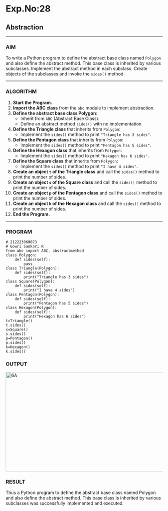 # Exp.No:28  
## Abstraction

---

### AIM  
To write a Python program to define the abstract base class named `Polygon` and also define the abstract method. This base class is inherited by various subclasses. Implement the abstract method in each subclass. Create objects of the subclasses and invoke the `sides()` method.

---

### ALGORITHM

1. **Start the Program.**
2. **Import the ABC class** from the `abc` module to implement abstraction.
3. **Define the abstract base class Polygon**:
   - Inherit from `ABC` (Abstract Base Class).
   - Define an abstract method `sides()` with no implementation.
4. **Define the Triangle class** that inherits from `Polygon`:
   - Implement the `sides()` method to print `"Triangle has 3 sides"`.
5. **Define the Pentagon class** that inherits from `Polygon`:
   - Implement the `sides()` method to print `"Pentagon has 5 sides"`.
6. **Define the Hexagon class** that inherits from `Polygon`:
   - Implement the `sides()` method to print `"Hexagon has 6 sides"`.
7. **Define the Square class** that inherits from `Polygon`:
   - Implement the `sides()` method to print `"I have 4 sides"`.
8. **Create an object `t` of the Triangle class** and call the `sides()` method to print the number of sides.
9. **Create an object `s` of the Square class** and call the `sides()` method to print the number of sides.
10. **Create an object `p` of the Pentagon class** and call the `sides()` method to print the number of sides.
11. **Create an object `k` of the Hexagon class** and call the `sides()` method to print the number of sides.
12. **End the Program.**

---

### PROGRAM

```
# 212223060073
# Gowri Sankari R
from abc import ABC, abstractmethod
class Polygon:
    def sides(self):
        pass
class Triangle(Polygon):
    def sides(self):
        print("Triangle has 3 sides")
class Square(Polygon):
    def sides(self):
        print("I have 4 sides")
class Pentagon(Polygon):
    def sides(self):
        print("Pentagon has 5 sides")
class Hexagon(Polygon):
    def sides(self):
        print("Hexagon has 6 sides")
t=Triangle()
t.sides()
s=Square()
s.sides()
p=Pentagon()
p.sides()
k=Hexagon()
k.sides()
```

### OUTPUT
<img width="1171" height="318" alt="6A" src="https://github.com/user-attachments/assets/036a1af6-be0b-428c-9e90-fbf8a2fa53ed" />


### RESULT
Thus a Python program to define the abstract base class named Polygon and also define the abstract method. This base class is inherited by various subclasses was successfully implemented and executed.
